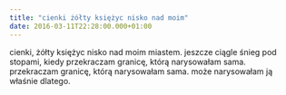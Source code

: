 ```yaml
---
title: "cienki żółty księżyc nisko nad moim"
date: 2016-03-11T22:28:00.000+01:00
---
```

cienki, żółty księżyc nisko nad moim miastem.&nbsp;jeszcze ciągle śnieg pod stopami, kiedy przekraczam granicę, którą narysowałam sama. przekraczam granicę, którą narysowałam sama. może narysowałam ją właśnie dlatego.
